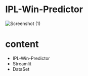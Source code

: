 # IPL-Win-Predictor
![Screenshot (1)](https://github.com/vsspatil/IPL-Win-Predictor/assets/161450181/211b2ca3-1db2-44eb-9e73-00f3b6f69429)
# content
* IPL-Win-Predictor
* Streamlit
* DataSet
